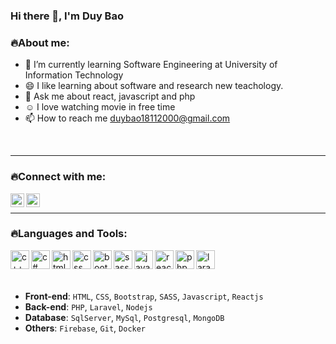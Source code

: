 ### Hi there 👋, I'm Duy Bao


### :fire:About me:

- 🌱 I’m currently learning Software Engineering at University of Information Technology
- 😄 I like learning about software and research new teachology.
- 💬 Ask me about react, javascript and php
- :relaxed: I love watching movie in free time
- 📫 How to reach me duybao18112000@gmail.com

<br/>

---

### :fire:Connect with me:
[<img align="left" alt="linkedin" width="22px" src="https://play-lh.googleusercontent.com/kMofEFLjobZy_bCuaiDogzBcUT-dz3BBbOrIEjJ-hqOabjK8ieuevGe6wlTD15QzOqw" />][linkedin]

[<img align="left" alt="facebook" width="22px" src="https://www.facebook.com/images/fb_icon_325x325.png" />][facebook]

<br/>

---

### :fire:Languages and Tools:
<p>
<img align="left" alt="c++" width="30px" src="https://upload.wikimedia.org/wikipedia/commons/thumb/1/18/ISO_C%2B%2B_Logo.svg/150px-ISO_C%2B%2B_Logo.svg.png" />

<img align="left" alt="c#" width="30px" src="https://static-00.iconduck.com/assets.00/c-sharp-c-icon-456x512-9sej0lrz.png" />

<img align="left" alt="html" width="30px" src="https://upload.wikimedia.org/wikipedia/commons/thumb/8/80/HTML5_logo_resized.svg/1200px-HTML5_logo_resized.svg.png" />

<img align="left" alt="css" width="30px" src="https://upload.wikimedia.org/wikipedia/commons/thumb/d/d5/CSS3_logo_and_wordmark.svg/1200px-CSS3_logo_and_wordmark.svg.png" />

<img align="left" alt="bootstrap" width="30px" src="https://getbootstrap.com/docs/4.6/assets/brand/bootstrap-social-logo.png" />

<img align="left" alt="sass" width="30px" src="https://upload.wikimedia.org/wikipedia/commons/thumb/9/96/Sass_Logo_Color.svg/1200px-Sass_Logo_Color.svg.png" />

<img align="left" alt="javascript" width="30px" src="https://img.favpng.com/2/12/22/javascript-icon-png-favpng-ruDBDhxzVxWHgXXtH2Hi1XzJf.jpg" />

<img align="left" alt="reactjs" width="30px" src="https://img.favpng.com/4/1/17/react-javascript-vue-js-logo-png-favpng-T97hHj5T2UsnURsbZ0PB5Mi3c.jpg" />

<img align="left" alt="php" width="30px" src="https://upload.wikimedia.org/wikipedia/vi/thumb/2/27/PHP-logo.svg/1200px-PHP-logo.svg.png" />

<img align="left" alt="laravel" width="30px" src="https://static-00.iconduck.com/assets.00/laravel-icon-497x512-uwybstke.png" />
</p>

<br />
<br />
<br />

* **Front-end**: `HTML`, `CSS`, `Bootstrap`, `SASS`, `Javascript`, `Reactjs`
* **Back-end**: `PHP`, `Laravel`, `Nodejs`
* **Database**: `SqlServer`, `MySql`, `Postgresql`, `MongoDB`
* **Others**: `Firebase`, `Git`, `Docker`

[linkedin]: https://www.linkedin.com/in/duy-b%E1%BA%A3o-9211a8216/
[facebook]: https://www.facebook.com/profile.php?id=100022065936430


